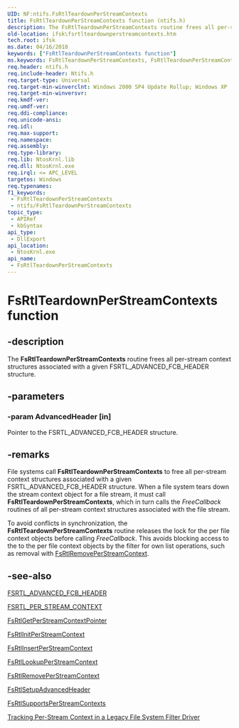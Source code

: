 ```yaml
---
UID: NF:ntifs.FsRtlTeardownPerStreamContexts
title: FsRtlTeardownPerStreamContexts function (ntifs.h)
description: The FsRtlTeardownPerStreamContexts routine frees all per-stream context structures associated with a given FSRTL_ADVANCED_FCB_HEADER structure.
old-location: ifsk\fsrtlteardownperstreamcontexts.htm
tech.root: ifsk
ms.date: 04/16/2018
keywords: ["FsRtlTeardownPerStreamContexts function"]
ms.keywords: FsRtlTeardownPerStreamContexts, FsRtlTeardownPerStreamContexts routine [Installable File System Drivers], fsrtlref_15f597e3-b397-497b-9839-a61b6cf27745.xml, ifsk.fsrtlteardownperstreamcontexts, ntifs/FsRtlTeardownPerStreamContexts
req.header: ntifs.h
req.include-header: Ntifs.h
req.target-type: Universal
req.target-min-winverclnt: Windows 2000 SP4 Update Rollup; Windows XP
req.target-min-winversvr: 
req.kmdf-ver: 
req.umdf-ver: 
req.ddi-compliance: 
req.unicode-ansi: 
req.idl: 
req.max-support: 
req.namespace: 
req.assembly: 
req.type-library: 
req.lib: NtosKrnl.lib
req.dll: NtosKrnl.exe
req.irql: <= APC_LEVEL
targetos: Windows
req.typenames: 
f1_keywords:
 - FsRtlTeardownPerStreamContexts
 - ntifs/FsRtlTeardownPerStreamContexts
topic_type:
 - APIRef
 - kbSyntax
api_type:
 - DllExport
api_location:
 - NtosKrnl.exe
api_name:
 - FsRtlTeardownPerStreamContexts
---
```


# FsRtlTeardownPerStreamContexts function


## -description

The <b>FsRtlTeardownPerStreamContexts</b> routine frees all per-stream context structures associated with a given FSRTL_ADVANCED_FCB_HEADER structure.

## -parameters

### -param AdvancedHeader [in]


Pointer to the FSRTL_ADVANCED_FCB_HEADER structure.

## -remarks

File systems call <b>FsRtlTeardownPerStreamContexts</b> to free all per-stream context structures associated with a given FSRTL_ADVANCED_FCB_HEADER structure. When a file system tears down the stream context object for a file stream, it must call <b>FsRtlTeardownPerStreamContexts</b>, which in turn calls the <i>FreeCallback</i> routines of all per-stream context structures associated with the file stream. 

To avoid conflicts in synchronization, the <b>FsRtlTeardownPerStreamContexts</b> routine releases the lock for the per file context objects before calling <i>FreeCallback</i>. This avoids blocking access to the to the per file context objects by the filter for own list operations, such as removal with <a href="/windows-hardware/drivers/ddi/ntifs/nf-ntifs-fsrtlremoveperstreamcontext">FsRtlRemovePerStreamContext</a>.

## -see-also

<a href="/windows-hardware/drivers/ddi/ntifs/ns-ntifs-_fsrtl_advanced_fcb_header">FSRTL_ADVANCED_FCB_HEADER</a>



<a href="/previous-versions/ff547357(v=vs.85)">FSRTL_PER_STREAM_CONTEXT</a>



<a href="/windows-hardware/drivers/ddi/ntifs/nf-ntifs-fsrtlgetperstreamcontextpointer">FsRtlGetPerStreamContextPointer</a>



<a href="/windows-hardware/drivers/ddi/ntifs/nf-ntifs-fsrtlinitperstreamcontext">FsRtlInitPerStreamContext</a>



<a href="/windows-hardware/drivers/ddi/ntifs/nf-ntifs-fsrtlinsertperstreamcontext">FsRtlInsertPerStreamContext</a>



<a href="/windows-hardware/drivers/ddi/ntifs/nf-ntifs-fsrtllookupperstreamcontext">FsRtlLookupPerStreamContext</a>



<a href="/windows-hardware/drivers/ddi/ntifs/nf-ntifs-fsrtlremoveperstreamcontext">FsRtlRemovePerStreamContext</a>



<a href="/previous-versions/ff547257(v=vs.85)">FsRtlSetupAdvancedHeader</a>



<a href="/previous-versions/ff547285(v=vs.85)">FsRtlSupportsPerStreamContexts</a>



<a href="/windows-hardware/drivers/ifs/tracking-per-stream-context-in-a-legacy-file-system-filter-driver">Tracking Per-Stream Context in a Legacy File System Filter Driver</a>
